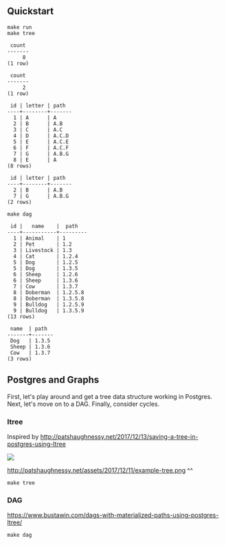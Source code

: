## Quickstart

```
make run
make tree
```

```
 count
-------
     8
(1 row)

 count
-------
     2
(1 row)

 id | letter | path
----+--------+-------
  1 | A      | A
  2 | B      | A.B
  3 | C      | A.C
  4 | D      | A.C.D
  5 | E      | A.C.E
  6 | F      | A.C.F
  7 | G      | A.B.G
  8 | E      | A
(8 rows)

 id | letter | path
----+--------+-------
  2 | B      | A.B
  7 | G      | A.B.G
(2 rows)

```

```
make dag

 id |   name    |  path
----+-----------+---------
  1 | Animal    | 1
  2 | Pet       | 1.2
  3 | Livestock | 1.3
  4 | Cat       | 1.2.4
  5 | Dog       | 1.2.5
  5 | Dog       | 1.3.5
  6 | Sheep     | 1.2.6
  6 | Sheep     | 1.3.6
  7 | Cow       | 1.3.7
  8 | Doberman  | 1.2.5.8
  8 | Doberman  | 1.3.5.8
  9 | Bulldog   | 1.2.5.9
  9 | Bulldog   | 1.3.5.9
(13 rows)

 name  | path
-------+-------
 Dog   | 1.3.5
 Sheep | 1.3.6
 Cow   | 1.3.7
(3 rows)
```

## Postgres and Graphs

First, let's play around and get a tree data structure working in Postgres. Next, let's move on to a DAG. Finally, consider cycles.

### ltree

Inspired by http://patshaughnessy.net/2017/12/13/saving-a-tree-in-postgres-using-ltree

<img src="http://patshaughnessy.net/assets/2017/12/11/example-tree.png">

http://patshaughnessy.net/assets/2017/12/11/example-tree.png ^^

```
make tree
```

### DAG

https://www.bustawin.com/dags-with-materialized-paths-using-postgres-ltree/

```
make dag
```
